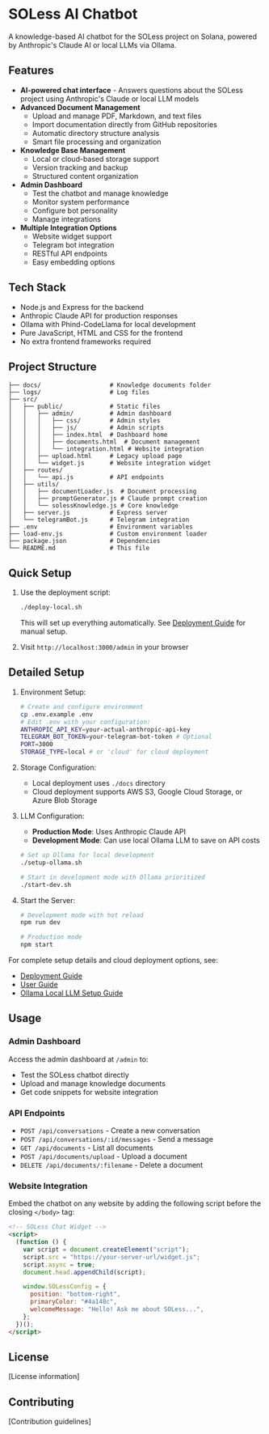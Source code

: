 # SOLess AI Chatbot

A knowledge-based AI chatbot for the SOLess project on Solana, powered by Anthropic's Claude AI or local LLMs via Ollama.

## Features

- **AI-powered chat interface** - Answers questions about the SOLess project using Anthropic's Claude or local LLM models
- **Advanced Document Management**
  - Upload and manage PDF, Markdown, and text files
  - Import documentation directly from GitHub repositories
  - Automatic directory structure analysis
  - Smart file processing and organization
- **Knowledge Base Management**
  - Local or cloud-based storage support
  - Version tracking and backup
  - Structured content organization
- **Admin Dashboard**
  - Test the chatbot and manage knowledge
  - Monitor system performance
  - Configure bot personality
  - Manage integrations
- **Multiple Integration Options**
  - Website widget support
  - Telegram bot integration
  - RESTful API endpoints
  - Easy embedding options

## Tech Stack

- Node.js and Express for the backend
- Anthropic Claude API for production responses
- Ollama with Phind-CodeLlama for local development
- Pure JavaScript, HTML and CSS for the frontend
- No extra frontend frameworks required

## Project Structure

```
├── docs/                   # Knowledge documents folder
├── logs/                   # Log files
├── src/
│   ├── public/             # Static files
│   │   ├── admin/          # Admin dashboard
│   │   │   ├── css/        # Admin styles
│   │   │   ├── js/         # Admin scripts
│   │   │   ├── index.html  # Dashboard home
│   │   │   ├── documents.html  # Document management
│   │   │   └── integration.html # Website integration
│   │   ├── upload.html     # Legacy upload page
│   │   └── widget.js       # Website integration widget
│   ├── routes/
│   │   └── api.js          # API endpoints
│   ├── utils/
│   │   ├── documentLoader.js  # Document processing
│   │   ├── promptGenerator.js # Claude prompt creation
│   │   └── solessKnowledge.js # Core knowledge
│   ├── server.js           # Express server
│   └── telegramBot.js      # Telegram integration
├── .env                    # Environment variables
├── load-env.js             # Custom environment loader
├── package.json            # Dependencies
└── README.md               # This file
```

## Quick Setup

1. Use the deployment script:

   ```bash
   ./deploy-local.sh
   ```

   This will set up everything automatically. See [Deployment Guide](docs/deployment-guide.md) for manual setup.

2. Visit `http://localhost:3000/admin` in your browser

## Detailed Setup

1. Environment Setup:

   ```bash
   # Create and configure environment
   cp .env.example .env
   # Edit .env with your configuration:
   ANTHROPIC_API_KEY=your-actual-anthropic-api-key
   TELEGRAM_BOT_TOKEN=your-telegram-bot-token # Optional
   PORT=3000
   STORAGE_TYPE=local # or 'cloud' for cloud deployment
   ```

2. Storage Configuration:

   - Local deployment uses `./docs` directory
   - Cloud deployment supports AWS S3, Google Cloud Storage, or Azure Blob Storage

3. LLM Configuration:

   - **Production Mode**: Uses Anthropic Claude API
   - **Development Mode**: Can use local Ollama LLM to save on API costs

   ```bash
   # Set up Ollama for local development
   ./setup-ollama.sh

   # Start in development mode with Ollama prioritized
   ./start-dev.sh
   ```

4. Start the Server:

   ```bash
   # Development mode with hot reload
   npm run dev

   # Production mode
   npm start
   ```

For complete setup details and cloud deployment options, see:

- [Deployment Guide](docs/deployment-guide.md)
- [User Guide](docs/user-guide.md)
- [Ollama Local LLM Setup Guide](docs/ollama-setup-guide.md)

## Usage

### Admin Dashboard

Access the admin dashboard at `/admin` to:

- Test the SOLess chatbot directly
- Upload and manage knowledge documents
- Get code snippets for website integration

### API Endpoints

- `POST /api/conversations` - Create a new conversation
- `POST /api/conversations/:id/messages` - Send a message
- `GET /api/documents` - List all documents
- `POST /api/documents/upload` - Upload a document
- `DELETE /api/documents/:filename` - Delete a document

### Website Integration

Embed the chatbot on any website by adding the following script before the closing `</body>` tag:

```html
<!-- SOLess Chat Widget -->
<script>
  (function () {
    var script = document.createElement("script");
    script.src = "https://your-server-url/widget.js";
    script.async = true;
    document.head.appendChild(script);

    window.SOLessConfig = {
      position: "bottom-right",
      primaryColor: "#4a148c",
      welcomeMessage: "Hello! Ask me about SOLess...",
    };
  })();
</script>
```

## License

[License information]

## Contributing

[Contribution guidelines]
